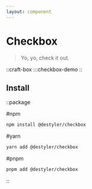 ```yaml
---
layout: component
---
```


# Checkbox

> Yo, yo, check it out.

::craft-box
:::checkbox-demo
::

## Install

::package

#npm
```bash
npm install @destyler/checkbox
```

#yarn
```bash
yarn add @destyler/checkbox
```

#pnpm
```bash
pnpm add @destyler/checkbox
```

::
